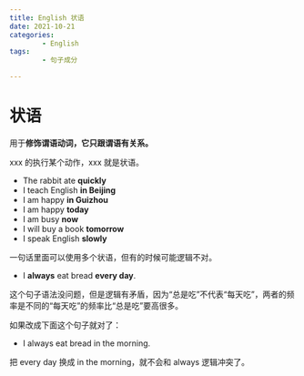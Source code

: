 ```yaml
---
title: English 状语
date: 2021-10-21
categories:
        - English
tags:
        - 句子成分

---
```


# 状语

用于**修饰谓语动词，它只跟谓语有关系。**

xxx 的执行某个动作，xxx 就是状语。

- The rabbit ate **quickly**
- I teach English **in Beijing**
- I am happy **in Guizhou**
- I am happy **today**
- I am busy **now**
- I will buy a book **tomorrow**
- I speak English **slowly**

一句话里面可以使用多个状语，但有的时候可能逻辑不对。

- I **always** eat bread **every day**.

这个句子语法没问题，但是逻辑有矛盾，因为“总是吃”不代表“每天吃”，两者的频率是不同的“每天吃”的频率比“总是吃”要高很多。

如果改成下面这个句子就对了：

- I always eat bread in the morning.

把 every day 换成 in the morning，就不会和 always 逻辑冲突了。

